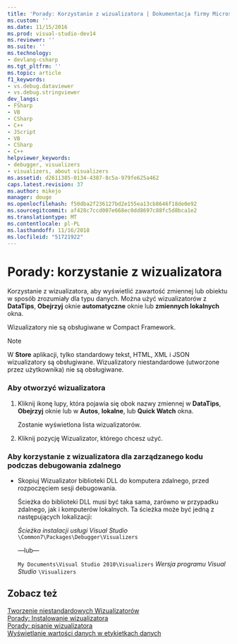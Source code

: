 ```yaml
---
title: 'Porady: Korzystanie z wizualizatora | Dokumentacja firmy Microsoft'
ms.custom: ''
ms.date: 11/15/2016
ms.prod: visual-studio-dev14
ms.reviewer: ''
ms.suite: ''
ms.technology:
- devlang-csharp
ms.tgt_pltfrm: ''
ms.topic: article
f1_keywords:
- vs.debug.dataviewer
- vs.debug.stringviewer
dev_langs:
- FSharp
- VB
- CSharp
- C++
- JScript
- VB
- CSharp
- C++
helpviewer_keywords:
- debugger, visualizers
- visualizers, about visualizers
ms.assetid: d2611385-0134-4387-8c5a-979fe625a462
caps.latest.revision: 37
ms.author: mikejo
manager: douge
ms.openlocfilehash: f50dba2f236127bd2e155ea13cb8646f18de0e92
ms.sourcegitcommit: af428c7ccd007e668ec0dd8697c88fc5d8bca1e2
ms.translationtype: MT
ms.contentlocale: pl-PL
ms.lasthandoff: 11/16/2018
ms.locfileid: "51721922"
---
```

# <a name="how-to-use-a-visualizer"></a>Porady: korzystanie z wizualizatora
Korzystanie z wizualizatora, aby wyświetlić zawartość zmiennej lub obiektu w sposób zrozumiały dla typu danych. Można użyć wizualizatorów z **DataTips**, **Obejrzyj** oknie **automatyczne** oknie lub **zmiennych lokalnych** okna.  
  
 Wizualizatory nie są obsługiwane w Compact Framework.  
  
> [!NOTE]
>  W **Store** aplikacji, tylko standardowy tekst, HTML, XML i JSON wizualizatory są obsługiwane. Wizualizatory niestandardowe (utworzone przez użytkownika) nie są obsługiwane.  
  
### <a name="to-open-a-visualizer"></a>Aby otworzyć wizualizatora  
  
1.  Kliknij ikonę lupy, która pojawia się obok nazwy zmiennej w **DataTips**, **Obejrzyj** oknie lub w **Autos**, **lokalne**, lub **Quick Watch** okna.  
  
     Zostanie wyświetlona lista wizualizatorów.  
  
2.  Kliknij pozycję Wizualizator, którego chcesz użyć.  
  
### <a name="to-use-a-visualizer-for-managed-code-during-remote-debugging"></a>Aby korzystanie z wizualizatora dla zarządzanego kodu podczas debugowania zdalnego  
  
-   Skopiuj Wizualizator biblioteki DLL do komputera zdalnego, przed rozpoczęciem sesji debugowania.  
  
     Ścieżka do biblioteki DLL musi być taka sama, zarówno w przypadku zdalnego, jak i komputerów lokalnych. Ta ścieżka może być jedną z następujących lokalizacji:  
  
     *Ścieżka instalacji usługi Visual Studio* `\Common7\Packages\Debugger\Visualizers`  
  
     —lub—  
  
     `My Documents\Visual Studio 2010\Visualizers` *Wersja programu Visual Studio* `\Visualizers`  
  
## <a name="see-also"></a>Zobacz też  
 [Tworzenie niestandardowych Wizualizatorów](../debugger/create-custom-visualizers-of-data.md)   
 [Porady: Instalowanie wizualizatora](../debugger/how-to-install-a-visualizer.md)   
 [Porady: pisanie wizualizatora](../debugger/how-to-write-a-visualizer.md)   
 [Wyświetlanie wartości danych w etykietkach danych](../debugger/view-data-values-in-data-tips-in-the-code-editor.md)